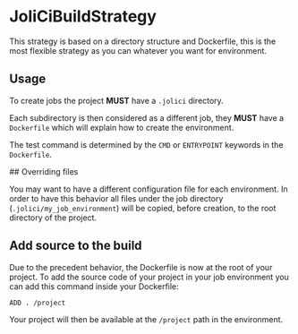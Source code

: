 # JoliCiBuildStrategy

This strategy is based on a directory structure and Dockerfile, this is the most flexible strategy as you can whatever you want for environment.

## Usage

To create jobs the project **MUST** have a `.jolici` directory.

Each subdirectory is then considered as a different job, they **MUST** have a `Dockerfile` which will explain how to create the environment.

The test command is determined by the `CMD` or `ENTRYPOINT` keywords in the `Dockerfile`.

## Overriding files

You may want to have a different configuration file for each environment. In order to have this behavior all files under the job directory (`.jolici/my_job_environment`) will be 
copied, before creation, to the root directory of the project.

## Add source to the build

Due to the precedent behavior, the Dockerfile is now at the root of your project. To add the source code of your project in your job environment you 
can add this command inside your Dockerfile:

```
ADD . /project
```

Your project will then be available at the `/project` path in the environment.
